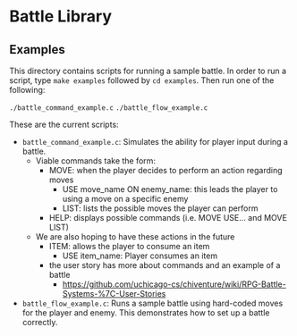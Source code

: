 # Battle Library

## Examples
This directory contains scripts for running a sample battle.
In order to run a script, type `make examples` followed by `cd examples`. Then run one of the following:

`./battle_command_example.c`
`./battle_flow_example.c`

These are the current scripts: 
* `battle_command_example.c`: Simulates the ability for player input during a battle.
    * Viable commands take the form: 
        * MOVE: when the player decides to perform an action regarding moves
            * USE move_name ON enemy_name: this leads the player to using a move on a specific enemy
            * LIST: lists the possible moves the player can perform
        * HELP: displays possible commands (i.e. MOVE USE... and MOVE LIST)
    * We are also hoping to have these actions in the future
        * ITEM: allows the player to consume an item
            * USE item_name: Player consumes an item
        * the user story has more about commands and an example of a battle
            * https://github.com/uchicago-cs/chiventure/wiki/RPG-Battle-Systems-%7C-User-Stories
* `battle_flow_example.c`: Runs a sample battle using hard-coded moves for the player and enemy. This demonstrates how to set up a battle correctly.
